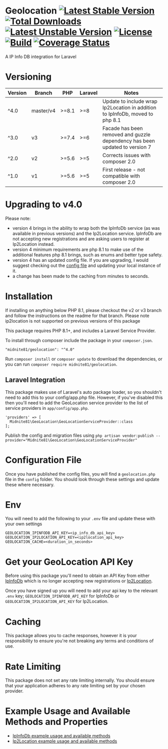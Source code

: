 # Geolocation [![Latest Stable Version](https://poser.pugx.org/midnite81/geolocation/version)](https://packagist.org/packages/midnite81/geolocation) [![Total Downloads](https://poser.pugx.org/midnite81/geolocation/downloads)](https://packagist.org/packages/midnite81/geolocation) [![Latest Unstable Version](https://poser.pugx.org/midnite81/geolocation/v/unstable)](https://packagist.org/packages/midnite81/geolocation) [![License](https://poser.pugx.org/midnite81/geolocation/license.svg)](https://packagist.org/packages/midnite81/geolocation) [![Build](https://travis-ci.org/midnite81/geolocation.svg?branch=master)](https://travis-ci.org/midnite81/geolocation) [![Coverage Status](https://coveralls.io/repos/github/midnite81/geolocation/badge.svg?branch=master)](https://coveralls.io/github/midnite81/geolocation?branch=master)

A IP Info DB integration for Laravel

# Versioning

| Version | Branch    | PHP    | Laravel | Notes                                                                        |
|---------|-----------|--------|---------|------------------------------------------------------------------------------|
| ^4.0    | master/v4 | \>=8.1 | \>=8    | Update to include wrap Ip2Location in addition to IpInfoDb, moved to php 8.1 |
| ^3.0    | v3        | \>=7.4 | \>=6    | Facade has been removed and guzzle dependency has been updated to version 7  |
| ^2.0    | v2        | \>=5.6 | \>=5    | Corrects issues with composer 2.0                                            |
| ^1.0    | v1        | \>=5.6 | \>=5    | First release - not compatible with composer 2.0                             |

# Upgrading to v4.0

Please note:

- version 4 brings in the ability to wrap both the IpInfoDb service (as was available in previous versions)
  and the Ip2Location service.  IpInfoDb are not accepting new registrations and are asking users to register at
  Ip2Location instead.
- version 4 minimum requirements are php 8.1 to make use of the additional features php 8.1 brings, such as enums
  and better type safety.
- version 4 has an updated config file. If you are upgrading, I would suggest checking out the
  [config file](/config/geolocation.php) and updating your local instance of it.
- a change has been made to the caching from minutes to seconds.


# Installation

If installing on anything below PHP 8.1, please checkout the v2 or v3 branch and follow the
instructions on the readme for that branch. Please note ip2location is not supported on previous versions of this
package

This package requires PHP 8.1+, and includes a Laravel Service Provider.

To install through composer include the package in your `composer.json`.

    "midnite81/geolocation": "^4.0"

Run `composer install` or `composer update` to download the dependencies, or you can run
`composer require midnite81/geolocation`.

## Laravel Integration

This package makes use of Laravel's auto package loader, so you shouldn't need to add this
to your config/app.php file. However, if you've disabled this then you'll need to add the
GeoLocation service provider to the list of service providers
in `app/config/app.php`.

    'providers' => [
      Midnite81\GeoLocation\GeoLocationServiceProvider::class
    ];

Publish the config and migration files using
`php artisan vendor:publish --provider="Midnite81\GeoLocation\GeoLocationServiceProvider"`

# Configuration File

Once you have published the config files, you will find a `geolocation.php` file in the
`config` folder. You should look through these settings and update these where necessary.

# Env

You will need to add the following to your `.env` file and update these with your own
settings

```dotenv
GEOLOCATION_IPINFODB_API_KEY=<ip_info_db_api_key>
GEOLOCATION_IP2LOCATION_API_KEY=<ip2location_api_key>
GEOLOCATION_CACHE=<duration_in_seconds>
```

# Get your GeoLocation API Key

Before using this package you'll need to obtain an API Key from either [IpInfoDb](http://ipinfodb.com/register.php)
which is no longer accepting new registrations or [Ip2Location](https://www.ip2location.io/sign-up).

Once you have signed up you will need to add your api key to the relevant `.env` key; `GEOLOCATION_IPINFODB_API_KEY` for
IpInfoDb or `GEOLOCATION_IP2LOCATION_API_KEY` for Ip2Location.

# Caching

This package allows you to cache responses, however it is your responsibility to ensure you're not breaking any
terms and conditions of use.

# Rate Limiting

This package does not set any rate limiting internally. You should ensure that your application adheres to any rate
limiting set by your chosen provider.


# Example Usage and Available Methods and Properties

- [IpInfoDb example usage and available methods](/readme_ipinfodb.md)
- [Ip2Location example usage and available methods](/readme_ip2location.md)